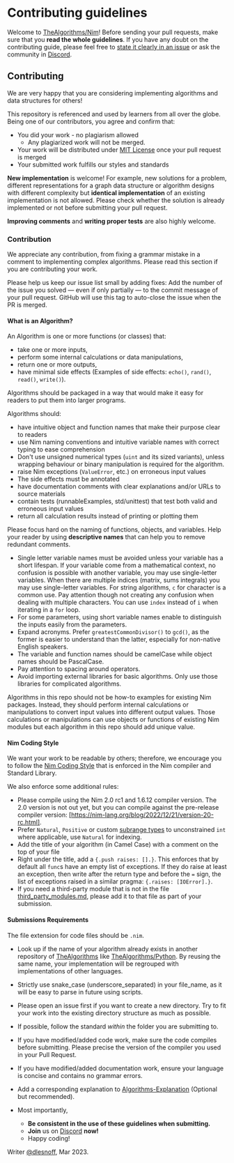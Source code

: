 # Contributing guidelines

Welcome to [TheAlgorithms/Nim](https://github.com/TheAlgorithms/Nim)! Before sending your pull requests, make sure that you __read the whole guidelines__. If you have any doubt on the contributing guide, please feel free to [state it clearly in an issue](https://github.com/TheAlgorithms/Nim/issues/new) or ask the community in [Discord](https://discord.gg/c7MnfGFGa6).

## Contributing

We are very happy that you are considering implementing algorithms and data structures for others!

 This repository is referenced and used by learners from all over the globe. Being one of our contributors, you agree and confirm that:

- You did your work - no plagiarism allowed
  - Any plagiarized work will not be merged.
- Your work will be distributed under [MIT License](LICENSE.md) once your pull request is merged
- Your submitted work fulfills our styles and standards

__New implementation__ is welcome! For example, new solutions for a problem, different representations for a graph data structure or algorithm designs with different complexity but __identical implementation__ of an existing implementation is not allowed. Please check whether the solution is already implemented or not before submitting your pull request.

__Improving comments__ and __writing proper tests__ are also highly welcome.

### Contribution

We appreciate any contribution, from fixing a grammar mistake in a comment to implementing complex algorithms. Please read this section if you are contributing your work.

Please help us keep our issue list small by adding fixes: Add the number of the issue you solved — even if only partially — to the commit message of your pull request. GitHub will use this tag to auto-close the issue when the PR is merged.

#### What is an Algorithm?

An Algorithm is one or more functions (or classes) that:
* take one or more inputs,
* perform some internal calculations or data manipulations,
* return one or more outputs,
* have minimal side effects (Examples of side effects: `echo()`, `rand()`, `read()`, `write()`).

Algorithms should be packaged in a way that would make it easy for readers to put them into larger programs.

Algorithms should:
* have intuitive object and function names that make their purpose clear to readers
* use Nim naming conventions and intuitive variable names with correct typing to ease comprehension
* Don't use unsigned numerical types (`uint` and its sized variants), unless wrapping behaviour or binary manipulation is required for the algorithm.
* raise Nim exceptions (`ValueError`, etc.) on erroneous input values
* The side effects must be annotated
* have documentation comments with clear explanations and/or URLs to source materials
* contain tests (runnableExamples, std/unittest) that test both valid and erroneous input values
* return all calculation results instead of printing or plotting them

Please focus hard on the naming of functions, objects, and variables.  Help your reader by using __descriptive names__ that can help you to remove redundant comments.
  - Single letter variable names must be avoided unless your variable has a short lifespan. If your variable come from a mathematical context, no confusion is possible with another variable, you may use single-letter variables. When there are multiple indices (matrix, sums integrals) you may use single-letter variables. For string algorithms, `c` for character is a common use. Pay attention though not creating any confusion when dealing with multiple characters.
  You can use `index` instead of `i` when iterating in a `for` loop.
  - For some parameters, using short variable names enable to distinguish the inputs easily from the parameters.
  - Expand acronyms. Prefer `greatestCommonDivisor()` to `gcd()`, as the former is easier to understand than the latter, especially for non-native English speakers.
  - The variable and function names should be camelCase while object names should be PascalCase.
- Pay attention to spacing around operators.
- Avoid importing external libraries for basic algorithms. Only use those libraries for complicated algorithms.

Algorithms in this repo should not be how-to examples for existing Nim packages. Instead, they should perform internal calculations or manipulations to convert input values into different output values.  Those calculations or manipulations can use objects or functions of existing Nim modules but each algorithm in this repo should add unique value.

#### Nim Coding Style

We want your work to be readable by others; therefore, we encourage you to follow the [Nim Coding Style](https://nim-lang.org/docs/nep1.html) that is enforced in the Nim compiler and Standard Library.

We also enforce some additional rules:

- Please compile using the Nim 2.0 rc1 and 1.6.12 compiler version. The 2.0 version is not out yet, but you can compile against the pre-release compiler version: [https://nim-lang.org/blog/2022/12/21/version-20-rc.html].
- Prefer `Natural`, `Positive` or custom [subrange types](https://nim-lang.org/docs/manual.html#types-subrange-types) to unconstrained `int` where applicable, use `Natural` for indexing.
- Add the title of your algorithm (in Camel Case) with a comment on the top of your file
- Right under the title, add a `{.push raises: [].}`. This enforces that by default all `func`s have an empty list of exceptions. If they do raise at least an exception, then write after the return type and before the `=` sign, the list of exceptions raised in a similar pragma: `{.raises: [IOError].}`.
- If you need a third-party module that is not in the file [third_party_modules.md](https://github.com/TheAlgorithms/Nim/blob/master/third_party_modules.md), please add it to that file as part of your submission.


#### Submissions Requirements
The file extension for code files should be `.nim`.
- Look up if the name of your algorithm already exists in another repository of [TheAlgorithms](https://github.com/TheAlgorithms/) like [TheAlgorithms/Python](https://github.com/TheAlgorithms/Python). By reusing the same name, your implementation will be regrouped with implementations of other languages.
- Strictly use snake_case (underscore_separated) in your file_name, as it will be easy to parse in future using scripts.
- Please open an issue first if you want to create a new directory. Try to fit your work into the existing directory structure as much as possible.
- If possible, follow the standard *within* the folder you are submitting to.
- If you have modified/added code work, make sure the code compiles before submitting. Please precise the version of the compiler you used in your Pull Request.
- If you have modified/added documentation work, ensure your language is concise and contains no grammar errors.
- Add a corresponding explanation to [Algorithms-Explanation](https://github.com/TheAlgorithms/Algorithms-Explanation) (Optional but recommended).

- Most importantly,
  - __Be consistent in the use of these guidelines when submitting.__
  - __Join__ us on [Discord](https://discord.gg/c7MnfGFGa6) __now!__
  - Happy coding!

Writer [@dlesnoff](https://github.com/dlesnoff), Mar 2023.
